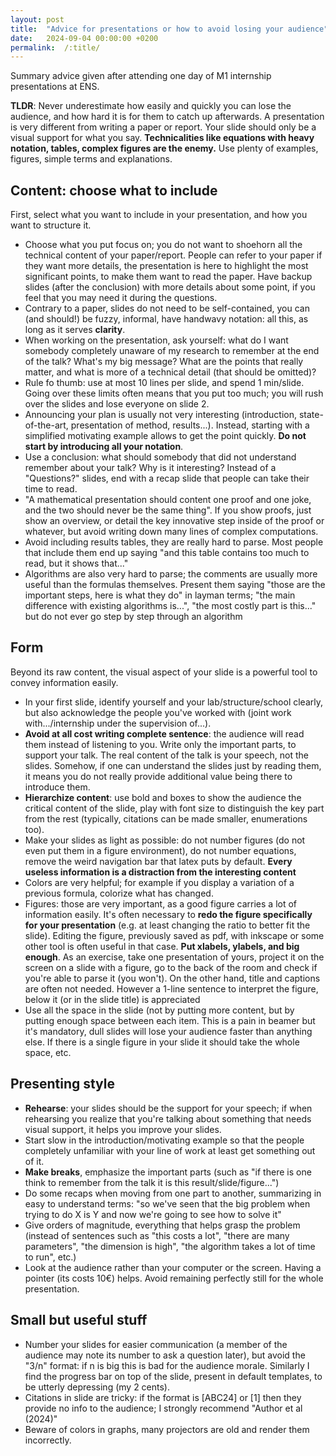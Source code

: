 ```yaml
---
layout: post
title:  "Advice for presentations or how to avoid losing your audience"
date:   2024-09-04 00:00:00 +0200
permalink:  /:title/
---
```


Summary advice given after attending one day of M1 internship presentations at ENS.


**TLDR**: Never underestimate how easily and quickly you can lose the audience, and how hard it is for them to catch up afterwards.
A presentation is very different from writing a paper or report.
Your slide should only be a visual support for what you say.
**Technicalities like equations with heavy notation, tables, complex figures are the enemy.**
Use plenty of examples, figures, simple terms and explanations.



## Content: choose what to include
First, select what you want to include in your presentation, and how you want to structure it.

- Choose what you put focus on; you do not want to shoehorn all the technical content of your paper/report.
People can refer to your paper if they want more details, the presentation is here to highlight the most significant points, to make them want to read the paper.
Have backup slides (after the conclusion) with more details about some point, if you feel that you may need it during the questions.
- Contrary to a paper, slides do not need to be self-contained, you can (and should!) be fuzzy, informal, have handwavy notation: all this, as long as it serves **clarity**.
- When working on the presentation, ask yourself: what do I want somebody completely unaware of my research to remember at the end of the talk? What's my big message? What are the points that really matter, and what is more of a technical detail (that should be omitted)?
- Rule fo thumb: use at most 10 lines per slide, and spend 1 min/slide. Going over these limits often means that you put too much; you will rush over the slides and lose everyone on slide 2.
- Announcing your plan is usually not very interesting (introduction, state-of-the-art, presentation of method, results...).
    Instead, starting with a simplified motivating example allows to get the point quickly. **Do not start by introducing all your notation**.
- Use a conclusion: what should somebody that did not understand remember about your talk?
Why is it interesting? Instead of a "Questions?" slides, end with a recap slide that people can take their time to read.
- "A mathematical presentation should content one proof and one joke, and the two should never be the same thing".
If you show proofs, just show an overview, or detail the key innovative step inside of the proof or whatever, but avoid writing down many lines of complex computations.
- Avoid including results tables, they are really hard to parse. Most people that include them end up saying "and this table contains too much to read, but it shows that..."
- Algorithms are also very hard to parse; the comments are usually more useful than the formulas themselves. Present them saying "those are the important steps, here is what they do" in layman terms; "the main difference with existing algorithms is...", "the most costly part is this..." but do not ever go step by step through an algorithm



## Form
Beyond its raw content, the visual aspect of your slide is a powerful tool to convey information easily.

- In your first slide, identify yourself and your lab/structure/school clearly, but also acknowledge the people you've worked with (joint work with.../internship under the supervision of...).
- **Avoid at all cost writing complete sentence**: the audience will read them instead of listening to you.
    Write only the important parts, to support your talk.
    The real content of the talk is your speech, not the slides.
    Somehow, if one can understand the slides just by reading them, it means you do not really provide additional value being there to introduce them.
- **Hierarchize content**: use bold and boxes to show the audience the critical content of the slide, play with font size to distinguish the key part from the rest (typically, citations can be made smaller, enumerations too).
- Make your slides as light as possible: do not number figures (do not even put them in a figure environment), do not number equations, remove the weird navigation bar that latex puts by default. **Every useless information is a distraction from the interesting content**
- Colors are very helpful; for example if you display a variation of a previous formula, colorize what has changed.
- Figures: those are very important, as a good figure carries a lot of information easily. It's often necessary to **redo the figure specifically for your presentation** (e.g. at least changing the ratio to better fit the slide).
    Editing the figure, previously saved as pdf, with inkscape or some other tool is often useful in that case.
    **Put xlabels, ylabels, and big enough**. As an exercise, take one presentation of yours, project it on the screen on a slide with a figure, go to the back of the room and check if you're able to parse it (you won't).
    On the other hand, title and captions are often not needed.
    However a 1-line sentence to interpret the figure, below it (or in the slide title) is appreciated
- Use all the space in the slide (not by putting more content, but by putting enough space between each item.
This is a pain in beamer but it's mandatory, dull slides will lose your audience faster than anything else.
If there is a single figure in your slide it should take the whole space, etc.


## Presenting style
- **Rehearse**: your slides should be the support for your speech; if when rehearsing you realize that you're talking about something that needs visual support, it helps you improve your slides.
- Start slow in the introduction/motivating example so that the people completely unfamiliar with your line of work at least get something out of it.
- **Make breaks**, emphasize the important parts (such as "if there is one think to remember from the talk it is this result/slide/figure...")
- Do some recaps when moving from one part to another, summarizing in easy to understand terms: "so we've seen that the big problem when trying to do X is Y and now we're going to see how to solve it"
- Give orders of magnitude, everything that helps grasp the problem (instead of sentences such as "this costs a lot", "there are many parameters", "the dimension is high", "the algorithm takes a lot of time to run", etc.)
- Look at the audience rather than your computer or the screen. Having a pointer (its costs 10€) helps. Avoid remaining perfectly still for the whole presentation.

## Small but useful stuff
- Number your slides for easier communication (a member of the audience may note its number to ask a question later), but avoid the "3/n" format: if n is big this is bad for the audience morale.
    Similarly I find the progress bar on top of the slide, present in default templates, to be utterly depressing (my 2 cents).
- Citations in slide are tricky: if the format is [ABC24] or [1] then they provide no info to the audience; I strongly recommend "Author et al (2024)"
- Beware of colors in graphs, many projectors are old and render them incorrectly.

